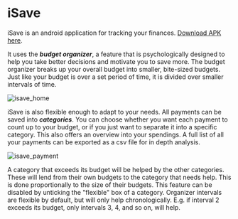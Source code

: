 # iSave
iSave is an android application for tracking your finances. [Download APK here](https://github.com/Tibi19/isave-finances-apk/releases/download/v1.0.0-beta/isave.apk).

It uses the _**budget organizer**_, a feature that is psychologically designed to help you take better decisions and motivate you to save more. The budget organizer breaks up your overall budget into smaller, bite-sized budgets. Just like your budget is over a set period of time, it is divided over smaller intervals of time.

![isave_home](https://user-images.githubusercontent.com/44575542/169151493-14eff6e8-d75c-4e8c-b7fc-6bc4edf15687.png)

iSave is also flexible enough to adapt to your needs. All payments can be saved into _**categories**_. You can choose whether you want each payment to count up to your budget, or if you just want to separate it into a specific category. This also offers an overview into your spendings. A full list of all your payments can be exported as a csv file for in depth analysis.

![isave_payment](https://user-images.githubusercontent.com/44575542/169151507-ff72698d-b506-4aa4-ae61-5965590e9ff0.png)

A category that exceeds its budget will be helped by the other categories. These will lend from their own budgets to the category that needs help. This is done proportionally to the size of their budgets. This feature can be disabled by unticking the "flexible" box of a category. Organizer intervals are flexible by default, but will only help chronologically. E.g. if interval 2 exceeds its budget, only intervals 3, 4, and so on, will help. 
